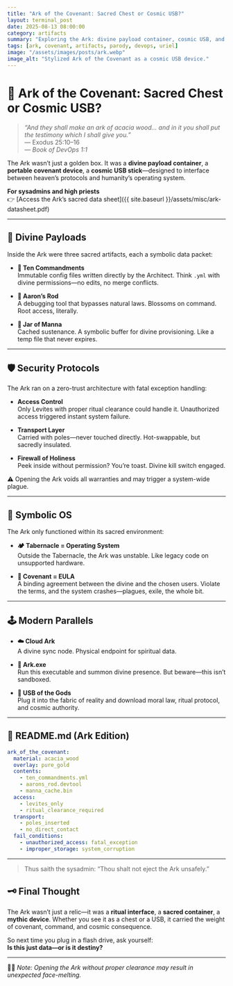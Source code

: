 ```yaml
---
title: "Ark of the Covenant: Sacred Chest or Cosmic USB?"
layout: terminal_post
date: 2025-08-13 08:00:00
category: artifacts
summary: "Exploring the Ark: divine payload container, cosmic USB, and the ultimate interface between heaven and humanity."
tags: [ark, covenant, artifacts, parody, devops, uriel]
image: "/assets/images/posts/ark.webp"
image_alt: "Stylized Ark of the Covenant as a cosmic USB device."
---
```



# 🔌 Ark of the Covenant: Sacred Chest or Cosmic USB?

> *“And they shall make an ark of acacia wood… and in it you shall put the testimony which I shall give you.”*  
> — Exodus 25:10–16  
> _— Book of DevOps 1:1_

The Ark wasn’t just a golden box. It was a **divine payload container**, a **portable covenant device**, a **cosmic USB stick**—designed to interface between heaven’s protocols and humanity’s operating system.

**For sysadmins and high priests**  
👉 [Access the Ark’s sacred data sheet]({{ site.baseurl }}/assets/misc/ark-datasheet.pdf)

---

## 🧠 Divine Payloads

Inside the Ark were three sacred artifacts, each a symbolic data packet:

- **📜 Ten Commandments**  
  Immutable config files written directly by the Architect. Think `.yml` with divine permissions—no edits, no merge conflicts.

- **🌿 Aaron’s Rod**  
  A debugging tool that bypasses natural laws. Blossoms on command. Root access, literally.

- **🍞 Jar of Manna**  
  Cached sustenance. A symbolic buffer for divine provisioning. Like a temp file that never expires.

---

## 🛡️ Security Protocols

The Ark ran on a zero-trust architecture with fatal exception handling:

- **Access Control**  
  Only Levites with proper ritual clearance could handle it. Unauthorized access triggered instant system failure.

- **Transport Layer**  
  Carried with poles—never touched directly. Hot-swappable, but sacredly insulated.

- **Firewall of Holiness**  
  Peek inside without permission? You’re toast. Divine kill switch engaged.


⚠️ Opening the Ark voids all warranties and may trigger a system-wide plague.

---

## 🧬 Symbolic OS


The Ark only functioned within its sacred environment:

- **🏕️ Tabernacle = Operating System**  
  Outside the Tabernacle, the Ark was unstable. Like legacy code on unsupported hardware.

- **📄 Covenant = EULA**  
  A binding agreement between the divine and the chosen users. Violate the terms, and the system crashes—plagues, exile, the whole bit.

---

## 🕹️ Modern Parallels

- **☁️ Cloud Ark**  
  A divine sync node. Physical endpoint for spiritual data.

- **🧱 Ark.exe**  
  Run this executable and summon divine presence. But beware—this isn’t sandboxed.

- **🔮 USB of the Gods**  
  Plug it into the fabric of reality and download moral law, ritual protocol, and cosmic authority.

---

## 🧾 README.md (Ark Edition)

```yaml
ark_of_the_covenant:
  material: acacia_wood
  overlay: pure_gold
  contents:
    - ten_commandments.yml
    - aarons_rod.devtool
    - manna_cache.bin
  access:
    - levites_only
    - ritual_clearance_required
  transport:
    - poles_inserted
    - no_direct_contact
  fail_conditions:
    - unauthorized_access: fatal_exception
    - improper_storage: system_corruption
```

---


> Thus saith the sysadmin: “Thou shalt not eject the Ark unsafely.”

## 🗝️ Final Thought

The Ark wasn’t just a relic—it was a **ritual interface**, a **sacred container**, a **mythic device**. Whether you see it as a chest or a USB, it carried the weight of covenant, command, and cosmic consequence.

So next time you plug in a flash drive, ask yourself:  
**Is this just data—or is it destiny?**

---

🕵️‍♂️ _Note: Opening the Ark without proper clearance may result in unexpected face-melting._



